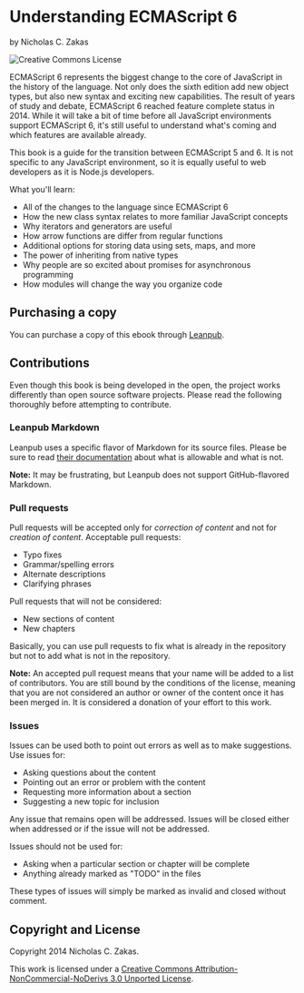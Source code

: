 # Understanding ECMAScript 6

by Nicholas C. Zakas

![Creative Commons License](http://i.creativecommons.org/l/by-nc-nd/3.0/88x31.png)

ECMAScript 6 represents the biggest change to the core of JavaScript in the history of the language. Not only does the sixth edition add new object types, but also new syntax and exciting new capabilities. The result of years of study and debate, ECMAScript 6 reached feature complete status in 2014. While it will take a bit of time before all JavaScript environments support ECMAScript 6, it's still useful to understand what's coming and which features are available already.

This book is a guide for the transition between ECMAScript 5 and 6. It is not specific to any JavaScript environment, so it is equally useful to web developers as it is Node.js developers.

What you'll learn:

* All of the changes to the language since ECMAScript 6
* How the new class syntax relates to more familiar JavaScript concepts
* Why iterators and generators are useful
* How arrow functions are differ from regular functions
* Additional options for storing data using sets, maps, and more
* The power of inheriting from native types
* Why people are so excited about promises for asynchronous programming
* How modules will change the way you organize code

## Purchasing a copy

You can purchase a copy of this ebook through [Leanpub](https://leanpub.com/understandinges6).

## Contributions

Even though this book is being developed in the open, the project works differently than open source software projects. Please read the following thoroughly before attempting to contribute.

### Leanpub Markdown

Leanpub uses a specific flavor of Markdown for its source files. Please be sure to read [their documentation](https://leanpub.com/help/manual#leanpub-auto-styling-text) about what is allowable and what is not.

**Note:** It may be frustrating, but Leanpub does not support GitHub-flavored Markdown.

### Pull requests

Pull requests will be accepted only for *correction of content* and not for *creation of content*. Acceptable pull requests:

* Typo fixes
* Grammar/spelling errors
* Alternate descriptions
* Clarifying phrases

Pull requests that will not be considered:

* New sections of content
* New chapters

Basically, you can use pull requests to fix what is already in the repository but not to add what is not in the repository.

**Note:** An accepted pull request means that your name will be added to a list of contributors. You are still bound by the conditions of the license, meaning that you are not considered an author or owner of the content once it has been merged in. It is considered a donation of your effort to this work.

### Issues

Issues can be used both to point out errors as well as to make suggestions. Use issues for:

* Asking questions about the content
* Pointing out an error or problem with the content
* Requesting more information about a section
* Suggesting a new topic for inclusion

Any issue that remains open will be addressed. Issues will be closed either when addressed or if the issue will not be addressed.

Issues should not be used for:

* Asking when a particular section or chapter will be complete
* Anything already marked as "TODO" in the files

These types of issues will simply be marked as invalid and closed without comment.

## Copyright and License

Copyright 2014 Nicholas C. Zakas.

This work is licensed under a [Creative Commons Attribution-NonCommercial-NoDerivs 3.0 Unported License](http://creativecommons.org/licenses/by-nc-nd/3.0/).
